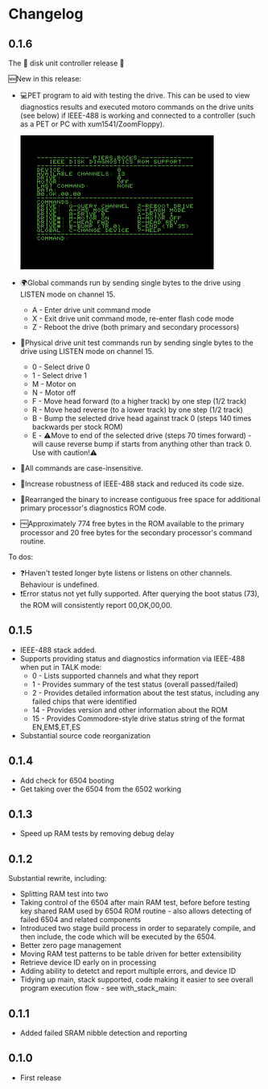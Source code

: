 # Changelog

## 0.1.6

The 💾 disk unit controller release 🎉

🆕New in this release:
- 💻PET program to aid with testing the drive.  This can be used to view diagnostics results and executed motoro commands on the drive units (see below) if IEEE-488 is working and connected to a controller (such as a PET or PC with xum1541/ZoomFloppy).

    ![Main Screen](/docs/images/support/main-screen.png "Main Screen")

- 🌍Global commands run by sending single bytes to the drive using LISTEN mode on channel 15.
    - A - Enter drive unit command mode
    - X - Exit drive unit command mode, re-enter flash code mode
    - Z - Reboot the drive (both primary and secondary processors)
- 💪Physical drive unit test commands run by sending single bytes to the drive using LISTEN mode on channel 15.
    - 0 - Select drive 0
    - 1 - Select drive 1
    - M - Motor on
    - N - Motor off
    - F - Move head forward (to a higher track) by one step (1/2 track)
    - R - Move head reverse (to a lower track) by one step (1/2 track)
    - B - Bump the selected drive head against track 0 (steps 140 times backwards per stock ROM)
    - E - ⚠️Move to end of the selected drive (steps 70 times forward) - will cause reverse bump if starts from anything other than track 0.  Use with caution!⚠️
- 🔀All commands are case-insensitive.
- 🔌Increase robustness of IEEE-488 stack and reduced its code size.
- 🔢Rearranged the binary to increase contiguous free space for additional primary processor's diagnostics ROM code.
- 🆓Approximately 774 free bytes in the ROM available to the primary processor and 20 free bytes for the secondary processor's command routine.

To dos:
- ❓Haven't tested longer byte listens or listens on other channels.  Behaviour is undefined.
- ❗Error status not yet fully supported.  After querying the boot status (73), the ROM will consistently report 00,OK,00,00.

## 0.1.5

- IEEE-488 stack added.
- Supports providing status and diagnostics information via IEEE-488 when put in TALK mode:
    - 0 - Lists supported channels and what they report
    - 1 - Provides summary of the test status (overall passed/failed)
    - 2 - Provides detailed information about the test status, including any failed chips that were identified
    - 14 - Provides version and other information about the ROM
    - 15 - Provides Commodore-style drive status string of the format EN,EM$,ET,ES
- Substantial source code reorganization

## 0.1.4

- Add check for 6504 booting
- Get taking over the 6504 from the 6502 working

## 0.1.3

- Speed up RAM tests by removing debug delay

## 0.1.2

Substantial rewrite, including:
- Splitting RAM test into two
- Taking control of the 6504 after main RAM test, before before testing key shared RAM used by 6504 ROM routine - also allows detecting of failed 6504 and related components
- Introduced two stage build process in order to separately compile, and then include, the code which will be executed by the 6504.
- Better zero page management
- Moving RAM test patterns to be table driven for better extensibility
- Retrieve device ID early on in processing
- Adding ability to detetct and report multiple errors, and device ID 
- Tidying up main, stack supported, code making it easier to see overall program execution flow - see with_stack_main:

## 0.1.1

- Added failed SRAM nibble detection and reporting

## 0.1.0

- First release
